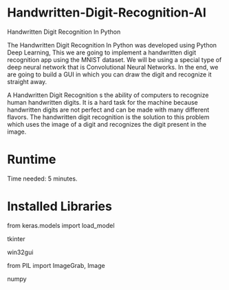 # Handwritten-Digit-Recognition-AI
Handwritten Digit Recognition In Python


The Handwritten Digit Recognition In Python was developed using Python Deep Learning, This we are going to implement a handwritten digit recognition app using the MNIST dataset. We will be using a special type of deep neural network that is Convolutional Neural Networks. In the end, we are going to build a GUI in which you can draw the digit and recognize it straight away.

A Handwritten Digit Recognition s the ability of computers to recognize human handwritten digits. It is a hard task for the machine because handwritten digits are not perfect and can be made with many different flavors. The handwritten digit recognition is the solution to this problem which uses the image of a digit and recognizes the digit present in the image.

# Runtime 
Time needed: 5 minutes.

# Installed Libraries
from keras.models import load_model

tkinter 

win32gui

from PIL import ImageGrab, Image

numpy 



